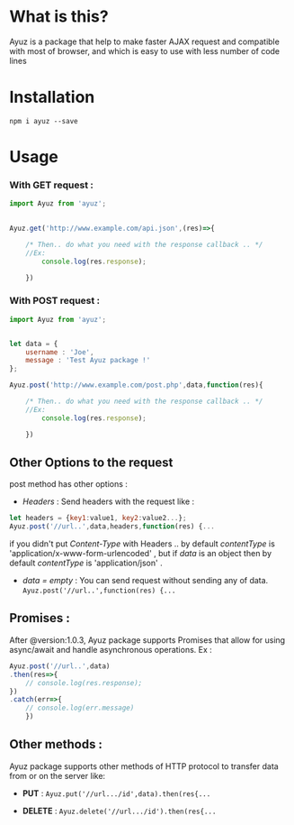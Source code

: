 # What is this?

Ayuz is a package that help to make faster AJAX request and compatible with most of browser, and which is easy to use with less number of code lines

# Installation

`npm i ayuz --save`

# Usage

### With GET request :

```js
import Ayuz from 'ayuz';

 
Ayuz.get('http://www.example.com/api.json',(res)=>{

    /* Then.. do what you need with the response callback .. */
    //Ex:
        console.log(res.response);

    })

```

### With POST request :
 
```js 
import Ayuz from 'ayuz';


let data = {
	username : 'Joe',
	message : 'Test Ayuz package !'
};

Ayuz.post('http://www.example.com/post.php',data,function(res){

	/* Then.. do what you need with the response callback .. */
	//Ex:
        console.log(res.response);

	})

```

## Other Options to the request

post method has other options :

* *Headers*  : Send headers with the request like : 
```js 
let headers = {key1:value1, key2:value2...};
Ayuz.post('//url..',data,headers,function(res) {...  
``` 
if you didn't put *Content-Type* with Headers .. by default *contentType* is 'application/x-www-form-urlencoded' , but if *data* is an object then by default *contentType* is 'application/json' .
                        

* *data = empty* : You can send request without sending any of data. ` Ayuz.post('//url..',function(res) {... `


## Promises :
After @version:1.0.3, Ayuz package supports Promises that allow for using async/await and handle asynchronous operations.
Ex :
```js 
Ayuz.post('//url..',data)
.then(res=>{
	// console.log(res.response);
})
.catch(err=>{
	// console.log(err.message)
	})    
```


## Other methods :
Ayuz package supports other methods of HTTP protocol to transfer data from or on the server like:
* **PUT** : `Ayuz.put('//url.../id',data).then(res{...`

* **DELETE** : `Ayuz.delete('//url.../id').then(res{...`
